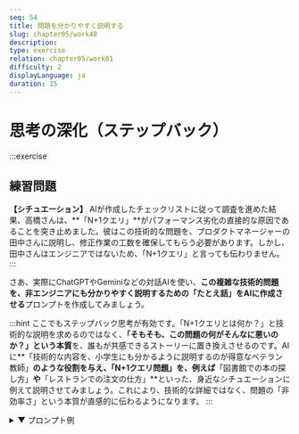 ```yaml
---
seq: 54
title: 問題を分かりやすく説明する
slug: chapter05/work48
description: 
type: exercise
relation: chapter05/work01
difficulty: 2
displayLanguage: ja
duration: 15
---
```

# 思考の深化（ステップバック）
:::exercise
## 練習問題

**【シチュエーション】**
AIが作成したチェックリストに従って調査を進めた結果、高橋さんは、**「N+1クエリ」**がパフォーマンス劣化の直接的な原因であることを突き止めました。彼はこの技術的な問題を、プロダクトマネージャーの田中さんに説明し、修正作業の工数を確保してもらう必要があります。しかし、田中さんはエンジニアではないため、「N+1クエリ」と言っても伝わりません。
:::

さあ、実際にChatGPTやGeminiなどの対話AIを使い、**この複雑な技術的問題を、非エンジニアにも分かりやすく説明するための「たとえ話」をAIに作成させる**プロンプトを作成してみましょう。

:::hint
ここでもステップバック思考が有効です。「N+1クエリとは何か？」と技術的な説明を求めるのではなく、**「そもそも、この問題の何がそんなに悪いのか？」という本質**を、誰もが共感できるストーリーに置き換えさせるのです。AIに**「技術的な内容を、小学生にも分かるように説明するのが得意なベテラン教師」**のような役割を与え、「N+1クエリ問題」を、例えば**「図書館での本の探し方」**や**「レストランでの注文の仕方」**といった、身近なシチュエーションに例えて説明させてみましょう。これにより、技術的な詳細ではなく、問題の「非効率さ」という本質が直感的に伝わるようになります。
:::

<details>
<summary>▼ プロンプト例</summary>

```
原因が特定できました。「N+1クエリ」という問題のようです。
この技術的な問題を、非エンジニアであるプロダクトマネージャーにも理解してもらう必要があります。

あなたは、難しい技術的な概念を、身近なたとえ話を使って説明するのが非常に得意な、ベテランのITコンサルタントです。
「N+1クエリ」問題が、なぜパフォーマンスを悪化させるのか、その本質が直感的に理解できるような、分かりやすいたとえ話を作成してください。
```

**▼ AIによる出力例**

```
承知いたしました。「N+1クエリ」問題の、たとえ話ですね。プロダクトマネージャーの方には、このように説明すると分かりやすいでしょう。

**【たとえ話：スーパーマーケットでの非効率な買い物】**

田中さん、今からスーパーで10個の商品を買うと想像してみてください。

**普通の買い物（効率的な方法）**は、こうですよね。
1.  買うものリスト（10個）を手に取る。
2.  一度だけ店内に入り、リストを見ながら10個の商品をすべてカートに入れる。
3.  一度だけレジに並び、まとめて会計する。

これが、システムが本来あるべき効率的なデータの取り方です。

一方で、**「N+1クエリ」問題が起きているシステム**は、こんな信じられないくらい非効率な買い物をしています。

1.  まず、1回目の買い物として店内に入り、「ニンジンを1本ください」とだけ言ってレジで会計し、一度店の外に出ます。
2.  次に、2回目の買い物として再び店内に入り、「タマネギを1個ください」と言って会計し、また外に出ます。
3.  これを、10個の商品すべてに対して、**合計11回（最初の1回＋商品10個分）も店への出入りと会計を繰り返す**のです。

これでは、ものすごく時間がかかってしまいますよね。
今、私たちのAPIで起きているのは、まさにこの「非効率な買い物」と同じ状態なのです。私の仕事は、このバラバラな買い物を、本来あるべき「一度の買い物」に修正することです。
```

<details>

:::summary

お疲れ様でした。これでワーク1は終了です。
次のワークでは、ここで見出した問題の本質を基に、具体的なリニューアル戦略をAIに立案させる方法について学んでいきましょう。

:::
